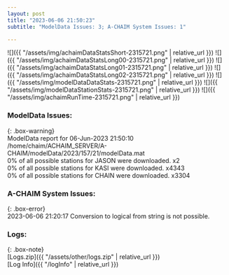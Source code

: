 ```yaml
---
layout: post
title: "2023-06-06 21:50:23"
subtitle: "ModelData Issues: 3; A-CHAIM System Issues: 1"

---
```


![]({{ "/assets/img/achaimDataStatsShort-2315721.png" | relative_url }})
![]({{ "/assets/img/achaimDataStatsLong00-2315721.png" | relative_url }})
![]({{ "/assets/img/achaimDataStatsLong01-2315721.png" | relative_url }})
![]({{ "/assets/img/achaimDataStatsLong02-2315721.png" | relative_url }})
![]({{ "/assets/img/modelDataDataStats-2315721.png" | relative_url }})
![]({{ "/assets/img/modelDataStationStats-2315721.png" | relative_url }})
![]({{ "/assets/img/achaimRunTime-2315721.png" | relative_url }})


### ModelData Issues:  
  
{: .box-warning}  
 ModelData report for 06-Jun-2023 21:50:10   
 /home/chaim/ACHAIM_SERVER/A-CHAIM/modelData/2023/157/21/modelData.mat   
 0% of all possible stations for JASON were downloaded. x2   
 0% of all possible stations for KASI were downloaded. x4343   
 0% of all possible stations for CHAIN were downloaded. x3304   
  
### A-CHAIM System Issues:  
  
{: .box-error}  
2023-06-06 21:20:17 Conversion to logical from string is not possible.  

### Logs:  
  
{: .box-note}  
[Logs.zip]({{ "/assets/other/logs.zip" | relative_url }})  
[Log Info]({{ "/logInfo" | relative_url }})  
